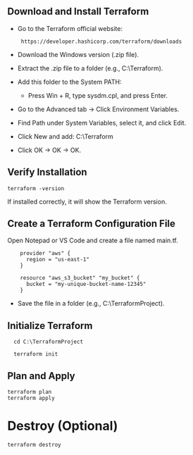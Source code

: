 ## Download and Install Terraform
- Go to the Terraform official website:

       https://developer.hashicorp.com/terraform/downloads
  
- Download the Windows version (.zip file).
- Extract the .zip file to a folder (e.g., C:\Terraform).
- Add this folder to the System PATH:
    - Press Win + R, type sysdm.cpl, and press Enter.
- Go to the Advanced tab → Click Environment Variables.
- Find Path under System Variables, select it, and click Edit.
- Click New and add: C:\Terraform
- Click OK → OK → OK.

## Verify Installation

    terraform -version

If installed correctly, it will show the Terraform version.

## Create a Terraform Configuration File
Open Notepad or VS Code and create a file named main.tf.

        provider "aws" {
          region = "us-east-1"
        }
        
        resource "aws_s3_bucket" "my_bucket" {
          bucket = "my-unique-bucket-name-12345"
        }


- Save the file in a folder (e.g., C:\TerraformProject).

## Initialize Terraform

      cd C:\TerraformProject
      
      terraform init

      
## Plan and Apply

    terraform plan
    terraform apply


# Destroy (Optional)
    
    terraform destroy
